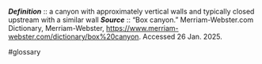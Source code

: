 ***Definition***    :: a canyon with approximately vertical walls and typically closed upstream with a similar wall
***Source***         :: “Box canyon.” Merriam-Webster.com Dictionary, Merriam-Webster, https://www.merriam-webster.com/dictionary/box%20canyon. Accessed 26 Jan. 2025.

#glossary